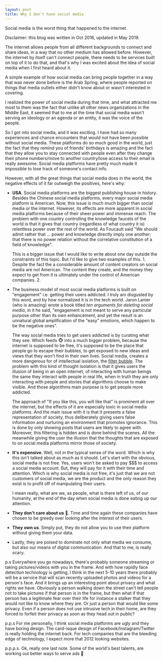 ```yaml
---
layout: post
title: Why I don't have social media
---
```


Social media is the worst thing that happened to the internet.

Disclaimer: this blog was written in Oct 2016, updated in May 2019.

The internet allows people from all different backgrounds to connect and share ideas, in a way that no other medium has allowed before. However, the internet by itself can't connect people, there needs to be services built on top of it to do that, and that's why I was excited about the idea of social media when I first heard about it.

A simple example of how social media can bring people together in a way that was never done before is the Arab Spring, where people reported on things that media outlets either didn't know about or wasn't interested in covering.

I realized the power of social media during that time, and what attracted me most to them was the fact that unlike all other news organizations in the Middle East, it seemed that to me at the time that social media wasn't serving an ideology or an agenda or an entity, it was the voice of the people.

So I got into social media, and it was exciting. I have had so many experiences and chance encounters that would not have been possible without social media. These platforms do so much good in the world, just the fact that they remind you of friends' birthdays is amazing and the fact that they allow you to stay connected with people even after they change their phone numbers/move to another country/lose access to their email is really awesome. Social media platforms have pretty much made it impossible to lose track of someone's contact info.

However, with all the great things that social media does in the world, the negative effects of it far outweigh the positives, here's why:

* **USA**. Social media platforms are the biggest publishing house in history. Besides the Chinese social media platforms, every major social media platform is American. Now, this issue is much much bigger than social media or the internet. However, its effects are more apparent in social media platforms because of their sheer power and immense reach. The problem with one country controlling the knowledge faucets of the world is that it gives that country (regardless of what country it is) relentless power over the rest of the world. As Foucault said "We should admit rather that ... power and knowledge directly imply one another; that there is no power relation without the correlative constitution of a field of knowledge".

    This is a bigger issue that I would like to write about one day outside the constraints of this topic. But I'd like to give two examples of this. 1. Despite the fact the a considerable amount of content creators on social media are not American. The content they create, and the money they expect to get from it is ultimately under the control of American companies. 2.


* The business model of most social media platforms is built on "engagement" i.e. getting their users addicted. I truly am disgusted by this word, and by how normalized it is in the tech world. Jaron Lanier (who is amazing) wrote a book titled *ten arguments for deleting social media*, in it he said, "engagement is not meant to serve any particular purpose other than its own enhancement, and yet the result is an unnatural global amplification of the "easy" emotions, which happen to be the negative ones".

    The way social media tries to get users addicted is by curating what they see. Which feeds 🐵 into a much bigger problem, because the internet is supposed to be free, it's supposed to be the place that people go to escape their bubbles, to get exposed to new ideas and views that they won't find in their own lives. Social media, creates a more dangerous for of intellectual isolation, the [filter bubble](https://en.wikipedia.org/wiki/Filter_bubble). The problem with this kind of thought isolation is that it gives users the illusion of being in an open internet, of interacting with human beings the same they interact with people in real life, when in truth they are only interacting with people and stories that algorithms choose to make visible. And those algorithms main purpose is to get people more addicted.

    The approach of "If you like this, you will like that" is prominent all over the internet, but the effects of it are especially toxic in social media platforms. And the main issue with it is that it presents a false representation of society, thus deliberately giving users false information and nurturing an environment that promotes ignorance. This is done by only showing posts that users are likely to agree with. Moreover, this filtering is hidden and is done behind the scenes. All the meanwhile giving the user the illusion that the thoughts that are exposed to on social media platforms mirror those of society.

* **It's expensive**. Well, not in the typical sense of the word. Which is why this isn't talked about as much as it should. Let's start with the obvious, social media is not free. Yes, users won't be asked to pay $$$ to access a social media account. But, they will pay for it with their time and attention. Which is why social media is not free, it's just that we are not customers of social media, we are the product and the only reason they exist is to profit off of manipulating their users.

    I mean really, what are we, as people, what is there left of us, of our humanity, at the end of the day when social media is done eating up our attention.

* **They don't care about us** 🕺. Time and time again these companies have chosen to be greedy over looking after the interest of their users.

* **They own us**. Simply put, they do not allow you to use their platform without giving them your data.

* Lastly, they are poised to dominate not only what media we consume, but also our means of digital communication. And that to me, is really scary.


p.s Everywhere you go nowadays, there's probably someone streaming or taking pictures/videos with you in the frame. And with how rapidly face detection technology is getting, I think in the next 5-10 years there probably will be a service that will scan recently uploaded photos and videos for a person's face. And it brings up an interesting point about privacy and what rights we have. Obviously a person walking down the street can't tell people not to take pictures if that person is in the frame, but then what if that person has a legitimate fear over their life for instance a stalker that they would not like to know where they are. Or just a person that would like some privacy. Even if a person does not use intrusive tech in their home, are they forced to forfeit their privacy as soon as they head out in public?


p.p.s For me personally, I think social media platforms are ugly and they have boring design. The card-isque design of Facebook/Instagram/Twitter is really holding the internet back. For tech companies that are the bleeding edge of technology, I expect more that 2012 looking websites.

p.p.p.s. Ok, really one last note. Some of the world's best talents, are working out better ways to serve ads 🤮


